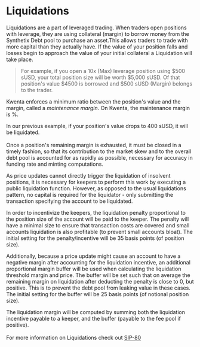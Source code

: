 # Liquidations

Liquidations are a part of leveraged trading. When traders open positions with leverage, they are using collateral (margin) to borrow money from the Synthetix Debt pool to purchase an asset.This allows traders to trade with more capital than they actually have. If the value of your position falls and losses begin to approach the value of your initial collateral a Liquidation will take place.&#x20;

> For example, if you open a 10x (Max) leverage position using $500 sUSD, your total position size will be worth $5,000 sUSD. Of that position's value $4500 is borrowed and $500 sUSD (Margin) belongs to the trader.

Kwenta enforces a minimum ratio between the position's value and the margin, called a _maintenance margin_. On Kwenta, the maintenance margin is %.

In our previous example, if your position's value drops to 400 sUSD, it will be liquidated.\
\
Once a position's remaining margin is exhausted, it must be closed in a timely fashion, so that its contribution to the market skew and to the overall debt pool is accounted for as rapidly as possible, necessary for accuracy in funding rate and minting computations.

As price updates cannot directly trigger the liquidation of insolvent positions, it is necessary for keepers to perform this work by executing a public liquidation function. However, as opposed to the usual liquidations pattern, no capital is required for the liquidator - only submitting the transaction specifying the account to be liquidated.

In order to incentivize the keepers, the liquidation penalty proportional to the position size of the account will be paid to the keeper. The penalty will have a minimal size to ensure that transaction costs are covered and small accounts liquidation is also profitable (to prevent small accounts bloat). The initial setting for the penalty/incentive will be 35 basis points (of position size).

Additionally, because a price update might cause an account to have a negative margin after accounting for the liquidation incentive, an additional proportional margin buffer will be used when calculating the liquidation threshold margin and price. The buffer will be set such that on average the remaining margin on liquidation after deducting the penalty is close to 0, but positive. This is to prevent the debt pool from leaking value in these cases. The initial setting for the buffer will be 25 basis points (of notional position size).

The liquidation margin will be computed by summing both the liquidation incentive payable to a keeper, and the buffer (payable to the fee pool if positive).\
\
For more information on Liquidations check out [SIP-80](https://sips.synthetix.io/sips/sip-80/#liquidations-and-keepers)
